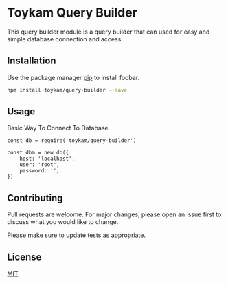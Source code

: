 # Toykam Query Builder

This query builder module is a query builder that can used for easy and simple database connection and access.

## Installation

Use the package manager [pip](https://pip.pypa.io/en/stable/) to install foobar.

```bash
npm install toykam/query-builder --save
```

## Usage
Basic Way To Connect To Database

```node
const db = require('toykam/query-builder')

const dbm = new db({
    host: 'localhost',
    user: 'root',
    password: '',
})

```

## Contributing
Pull requests are welcome. For major changes, please open an issue first to discuss what you would like to change.

Please make sure to update tests as appropriate.

## License
[MIT](https://choosealicense.com/licenses/mit/)